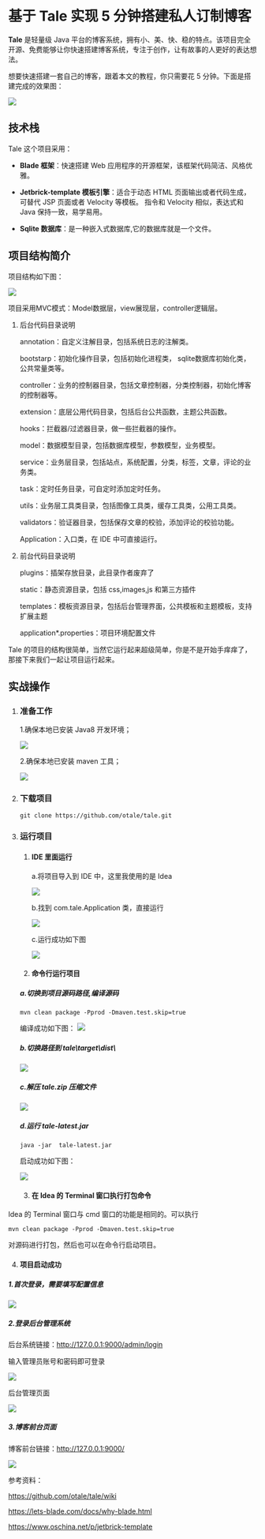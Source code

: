 # 基于 Tale 实现 5 分钟搭建私人订制博客

**Tale** 是轻量级 Java 平台的博客系统，拥有小、美、快、稳的特点。该项目完全开源、免费能够让你快速搭建博客系统，专注于创作，让有故事的人更好的表达想法。

想要快速搭建一套自己的博客，跟着本文的教程，你只需要花 5 分钟。下面是搭建完成的效果图：

![](.\images\H9f12a57df066491c8d7bd1a9750222a1o.png)

## 技术栈

Tale 这个项目采用：

- **Blade 框架**：快速搭建 Web 应用程序的开源框架，该框架代码简洁、风格优雅。 

- **Jetbrick-template 模板引擎**：适合于动态 HTML 页面输出或者代码生成，可替代 JSP 页面或者 Velocity 等模板。 指令和 Velocity 相似，表达式和 Java 保持一致，易学易用。

- **Sqlite 数据库**：是一种嵌入式数据库,它的数据库就是一个文件。

## 项目结构简介

项目结构如下图：

![](./images/ff12dd72b6cd4ff2.png)

项目采用MVC模式：Model数据层，view展现层，controller逻辑层。

1. 后台代码目录说明

   annotation：自定义注解目录，包括系统日志的注解类。

   bootstarp：初始化操作目录，包括初始化进程类， sqlite数据库初始化类，公共常量类等。

   controller：业务的控制器目录，包括文章控制器，分类控制器，初始化博客的控制器等。

   extension：底层公用代码目录，包括后台公共函数，主题公共函数。

   hooks：拦截器/过滤器目录，做一些拦截器的操作。

   model：数据模型目录，包括数据库模型，参数模型，业务模型。

   service：业务层目录，包括站点，系统配置，分类，标签，文章，评论的业务类。

   task：定时任务目录，可自定时添加定时任务。

   utils：业务层工具类目录，包括图像工具类，缓存工具类，公用工具类。

   validators：验证器目录，包括保存文章的校验，添加评论的校验功能。

   Application：入口类，在 IDE 中可直接运行。

2. 前台代码目录说明

   plugins：插架存放目录，此目录作者废弃了

   static：静态资源目录，包括 css,images,js 和第三方插件

   templates：模板资源目录，包括后台管理界面，公共模板和主题模板，支持扩展主题

   application*.properties：项目环境配置文件

   

Tale 的项目的结构很简单，当然它运行起来超级简单，你是不是开始手痒痒了，那接下来我们一起让项目运行起来。

## 实战操作

1. ### 准备工作

   1.确保本地已安装 Java8 开发环境；

   ![](./images/Hc38322206f8c4d29841c776e9ba9ecaf9.png)

   

   2.确保本地已安装 maven 工具；

   ![](./images/Hbce92da808824d00818339da055633d70.png)

   

2. ### 下载项目

   ```shell
   git clone https://github.com/otale/tale.git
   ```

3. ### 运行项目

   1. ####  IDE 里面运行

      a.将项目导入到 IDE 中，这里我使用的是 Idea

      ![](./images/H6edffc6a8b1740f2b5ffda60b6f73088r.png)

      b.找到 com.tale.Application 类，直接运行

      ![](./images/Hf0aed32cf4444589b80d5f751707b820C.png)

      c.运行成功如下图

      ![](./images/H1bf66f23b3d8477ba09ff4b5074be45cT.png)

   2. ####  命令行运行项目

   #####    a.切换到项目源码路径,编译源码

   ```shell
   mvn clean package -Pprod -Dmaven.test.skip=true
   ```

   编译成功如下图：
   ![](./images/H43fd1ae8a5c6425cae89b125736d9cec6.png)

   #####    b.切换路径到 tale\target\dist\ 

   ![](./images/Hee56560f221a4953b311a4f71c51f815W.png)

   #####    c.解压 tale.zip 压缩文件

   ![](./images/H6c20314a208041de9931ede998e621fcr.png)

   #####    d.运行 tale-latest.jar

   ```shell
   java -jar  tale-latest.jar
   ```

   启动成功如下图：
   

   ![](./images/H636b04d1a2484a778b0de24c870b611fx.png)

   3. ####  在 Idea 的 Terminal 窗口执行打包命令

  Idea 的 Terminal 窗口与 cmd 窗口的功能是相同的。可以执行

   ```shell
   mvn clean package -Pprod -Dmaven.test.skip=true
   ```

   对源码进行打包，然后也可以在命令行启动项目。

  4. ####  项目启动成功

   ##### 1.首次登录，需要填写配置信息

   ![](./images/Haf67bf902f1143aca3a79ca177a4d2847.png)

   ##### 2.登录后台管理系统

   后台系统链接：<http://127.0.0.1:9000/admin/login> 

   输入管理员账号和密码即可登录

   ![](./images/H2c9755074dcd4a39950dbfa5be368506X.png)

   后台管理页面

   ![](./images/H6b3532b500d345829b30b43c0054c69e6.png)

   ##### 3.博客前台页面

   博客前台链接：<http://127.0.0.1:9000/> 

   ![](.\images\H9f12a57df066491c8d7bd1a9750222a1o.png)

   

   

参考资料：

https://github.com/otale/tale/wiki

https://lets-blade.com/docs/why-blade.html

https://www.oschina.net/p/jetbrick-template
